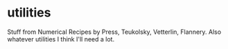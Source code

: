 # utilities
Stuff from Numerical Recipes by Press, Teukolsky, Vetterlin, Flannery. Also whatever utilities I think I'll need a lot.
